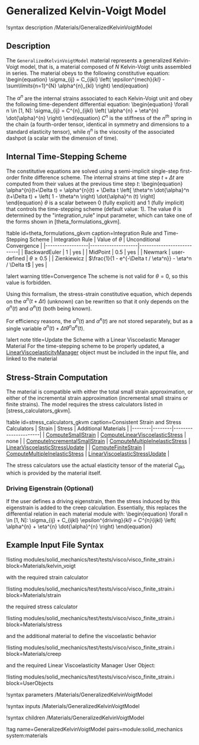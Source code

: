 # Generalized Kelvin-Voigt Model

!syntax description /Materials/GeneralizedKelvinVoigtModel

## Description

The `GeneralizedKelvinVoigtModel` material represents a generalized Kelvin-Voigt model, that is, a
material composed of $N$ Kelvin-Voigt units assembled in series.  The material obeys to the following
constitutive equation:
\begin{equation}
\sigma_{ij} = C_{ijkl} \left( \epsilon^{mech}_{kl} - \sum\limits_{n=1}^{N} \alpha^{n}_{kl} \right)
\end{equation}

The $\alpha^{n}$ are the internal strains associated to each Kelvin-Voigt unit and obey the following
time-dependent differential equation:
\begin{equation}
\forall n \in [1, N]: \sigma_{ij} = C^{n}_{ijkl} \left( \alpha^{n} + \eta^{n} \dot{\alpha}^{n} \right)
\end{equation}
$C^{n}$ is the stiffness of the $n^{th}$ spring in the chain (a fourth-order tensor, identical in
symmetry and dimensions to a standard elasticity tensor), while $\eta^{n}$ is the viscosity of the
associated dashpot (a scalar with the dimension of time).

## Internal Time-Stepping Scheme

The constitutive equations are solved using a semi-implicit single-step first-order finite difference
scheme. The internal strains at time step $t+\Delta t$ are computed from their values at the previous
time step $t$:
\begin{equation}
\alpha^{n}(t+\Delta t) = \alpha^{n}(t) + \Delta t \left[ \theta^n \dot{\alpha}^n (t+\Delta t) + \left( 1 - \theta^n \right) \dot{\alpha}^n (t)  \right]
\end{equation}
$\theta$ is a scalar between 0 (fully explicit) and 1 (fully implicit) that controls the
time-stepping scheme (default value: 1). The value $\theta$ is determined by the "integration_rule"
input parameter, which can take one of the forms shown in [theta_formulations_gkvm].

!table id=theta_formulations_gkvm caption=Integration Rule and Time-Stepping Scheme
| Integration Rule | Value of $\theta$  | Unconditional Convergence |
|------------------|--------------------|---------------------------|
| BackwardEuler    | 1                  | yes                       |
| MidPoint         | 0.5                | yes                       |
| Newmark          | user-defined       | $\theta \geq 0.5$         |
| Zienkiewicz      | $\frac{1}{1 - e^{-\Delta t / \eta^n}} - \eta^n / \Delta t$ | yes |

!alert warning title=Convergence
The scheme is not valid for $\theta = 0$, so this value is forbidden.

Using this formalism, the stress-strain constitutive equation, which depends on the $\alpha^{n}(t +
\Delta t)$ (unknown) can be rewritten so that it only depends on the $\alpha^{n}(t)$ and
$\dot{\alpha}^{n}(t)$ (both being known).

For efficiency reasons, the $\alpha^{n}(t)$ and $\dot{\alpha}^{n}(t)$ are not stored separately, but
as a single variable $\alpha^{n}(t) + \Delta t \theta^{n} \dot{\alpha}^{n}(t)$.

!alert note title=Update the Scheme with a Linear Viscoelastic Manager Material
For the time-stepping scheme to be properly updated, a
[LinearViscoelasticityManager](/LinearViscoelasticityManager.md) object must be included in the input
file, and linked to the material

## Stress-Strain Computation

The material is compatible with either the total small strain approximation, or either of the
incremental strain approximation (incremental small strains or finite strains). The model requires
the stress calculators listed in [stress_calculators_gkvm].

!table id=stress_calculators_gkvm caption=Consistent Strain and Stress Calculators
| Strain | Stress | Additional Materials |
|--------|--------|----------------------|
| [ComputeSmallStrain](/ComputeSmallStrain.md) | [ComputeLinearViscoelasticStress](/ComputeLinearViscoelasticStress.md) | none |
| [ComputeIncrementalSmallStrain](/ComputeIncrementalSmallStrain.md) | [ComputeMultipleInelasticStress](/ComputeMultipleInelasticStress.md) | [LinearViscoelasticStressUpdate](/LinearViscoelasticStressUpdate.md) |
| [ComputeFiniteStrain](/ComputeFiniteStrain.md) | [ComputeMultipleInelasticStress](/ComputeMultipleInelasticStress.md) | [LinearViscoelasticStressUpdate](/LinearViscoelasticStressUpdate.md) |

The stress calculators use the actual elasticity tensor of the material $C_{ijkl}$, which is provided
by the material itself.

### Driving Eigenstrain (Optional)

If the user defines a driving eigenstrain, then the stress induced by this eigenstrain is added to
the creep calculation. Essentially, this replaces the differential relation in each material module
with:
\begin{equation}
\forall n \in [1, N]: \sigma_{ij} + C_{ijkl} \epsilon^{driving}_{kl} = C^{n}_{ijkl} \left( \alpha^{n} + \eta^{n} \dot{\alpha}^{n} \right)
\end{equation}

## Example Input File Syntax

!listing modules/solid_mechanics/test/tests/visco/visco_finite_strain.i block=Materials/kelvin_voigt

with the required strain calculator

!listing modules/solid_mechanics/test/tests/visco/visco_finite_strain.i block=Materials/strain

the required stress calculator

!listing modules/solid_mechanics/test/tests/visco/visco_finite_strain.i block=Materials/stress

and the additional material to define the viscoelastic behavior

!listing modules/solid_mechanics/test/tests/visco/visco_finite_strain.i block=Materials/creep

and the required Linear Viscoelasticity Manager User Object:

!listing modules/solid_mechanics/test/tests/visco/visco_finite_strain.i block=UserObjects

!syntax parameters /Materials/GeneralizedKelvinVoigtModel

!syntax inputs /Materials/GeneralizedKelvinVoigtModel

!syntax children /Materials/GeneralizedKelvinVoigtModel

!tag name=GeneralizedKelvinVoigtModel pairs=module:solid_mechanics system:materials

